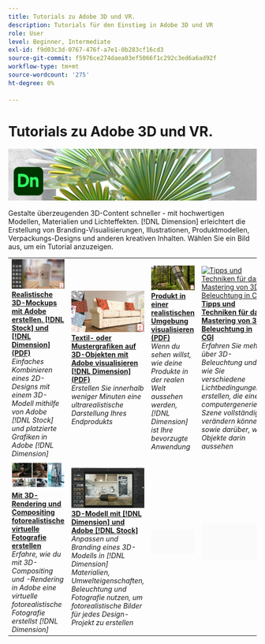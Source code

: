 ```yaml
---
title: Tutorials zu Adobe 3D und VR.
description: Tutorials für den Einstieg in Adobe 3D und VR
role: User
level: Beginner, Intermediate
exl-id: f9d03c3d-0767-476f-a7e1-0b283cf16cd3
source-git-commit: f5976ce274daea03ef5066f1c292c3ed6a6ad92f
workflow-type: tm+mt
source-wordcount: '275'
ht-degree: 0%

---
```


# Tutorials zu Adobe 3D und VR.

![Creative Cloud Hero Image](../assets/Dimenio.jpg)

Gestalte überzeugenden 3D-Content schneller - mit hochwertigen Modellen, Materialien und Lichteffekten. [!DNL Dimension] erleichtert die Erstellung von Branding-Visualisierungen, Illustrationen, Produktmodellen, Verpackungs-Designs und anderen kreativen Inhalten. Wählen Sie ein Bild aus, um ein Tutorial anzuzeigen.

<table>
<tr>
 <td>
   <a href="assets/CreateRealistic3DMockupswithAdobeStockandDimension.pdf">
      <img alt="Realistische 3D-Mockups mit Adobe erstellen. [!DNL Stock] und [!DNL Dimension]" src="assets/CreateRealistic3DMockupswithAdobeStockandDimension.jpg" />
   </a>
    <div>
   <a href="assets/CreateRealistic3DMockupswithAdobeStockandDimension.pdf"><strong>Realistische 3D-Mockups mit Adobe erstellen. [!DNL Stock] und [!DNL Dimension] (PDF)</strong></a>
    </div>
    <em>Einfaches Kombinieren eines 2D-Designs mit einem 3D-Modell mithilfe von Adobe [!DNL Stock] und platzierte Grafiken in Adobe [!DNL Dimension]</em>
    <br>
  </td>
  <td>
   <a href="assets/VisualizeTextileDesignsorPatternson3DObjectswithAdobeDimension.pdf">
      <img alt="Textil- oder Mustergrafiken auf 3D-Objekten mit Adobe visualisieren [!DNL Dimension]" src="assets/VisualizeTextileDesignsorPatternson3DObjectswithAdobeDimension.jpg" />
   </a>
    <div>
   <a href="assets/VisualizeTextileDesignsorPatternson3DObjectswithAdobeDimension.pdf"><strong>Textil- oder Mustergrafiken auf 3D-Objekten mit Adobe visualisieren [!DNL Dimension] (PDF)</strong></a>
    </div>
    <em>Erstellen Sie innerhalb weniger Minuten eine ultrarealistische Darstellung Ihres Endprodukts</em>
    <br>
  </td>
  <td>
   <a href="../cce/assets/VisualizeyourProductinaRealisticEnvironment.pdf">
      <img alt="Produkt in einer realistischen Umgebung visualisieren" src="assets/VisualizeyourProductinaRealisticEnvironment.jpg" />
   </a>
    <div>
   <a href="../cce/assets/VisualizeyourProductinaRealisticEnvironment.pdf"><strong>Produkt in einer realistischen Umgebung visualisieren (PDF)</strong></a>
    </div>
    <em>Wenn du sehen willst, wie deine Produkte in der realen Welt aussehen werden, [!DNL Dimension] ist Ihre bevorzugte Anwendung</em>
    <br>
  </td>
  <td>
   <a href="mastering3dlighting.md">
      <img alt="Tipps und Techniken für das Mastering von 3D-Beleuchtung in CGI" src="assets/Mastering3dlighting_1.gif" />
   </a>
    <div>
   <a href="mastering3dlighting.md"><strong>Tipps und Techniken für das Mastering von 3D-Beleuchtung in CGI</strong></a>
    </div>
    <em>Erfahren Sie mehr über 3D-Beleuchtung und wie Sie verschiedene Lichtbedingungen erstellen, die eine computergenerierte Szene vollständig verändern können, sowie darüber, wie Objekte darin aussehen</em>
    <br>
  </td>
</tr>
<tr>
  <td>
   <a href="photorealistic.md">
      <img alt="Mit 3D-Rendering und Compositing fotorealistische virtuelle Fotografie erstellen" src="assets/Photorealistic_TOC.png" />
   </a>
    <div>
   <a href="photorealistic.md"><strong>Mit 3D-Rendering und Compositing fotorealistische virtuelle Fotografie erstellen</strong></a>
    </div>
    <em>Erfahre, wie du mit 3D-Compositing und -Rendering in Adobe eine virtuelle fotorealistische Fotografie erstellst [!DNL Dimension]</em>
    <br>
  </td>
  <td>
   <a href="3ddimensionstock.md">
      <img alt="3D-Modell mit [!DNL Dimension] und Adobe [!DNL Stock]" src="assets/3ddimensionstock.jpg" />
   </a>
    <div>
   <a href="3ddimensionstock.md"><strong>3D-Modell mit [!DNL Dimension] und Adobe [!DNL Stock]</strong></a>
    </div>
    <em>Anpassen und Branding eines 3D-Modells in [!DNL Dimension] Materialien, Umwelteigenschaften, Beleuchtung und Fotografie nutzen, um fotorealistische Bilder für jedes Design-Projekt zu erstellen</em>
    <br>
  </td>
  <td>
    <img alt="Spacer" src="../assets/Gray_thumbnail.png" />
    <div>
    <br>
  </td>
  <td>
    <img alt="Spacer" src="../assets/Gray_thumbnail.png" />
    <div>
    <br>
  </td>
</tr>
</table>